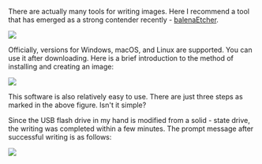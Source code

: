 There are actually many tools for writing images. Here I recommend a tool that has emerged as a strong contender recently - [balenaEtcher](https://www.balena.io/etcher).

![](https://seanchang.github.io/picx-images-hosting/20241109/xuanyuan.me-16318001211261.webp) 

Officially, versions for Windows, macOS, and Linux are supported. You can use it after downloading. Here is a brief introduction to the method of installing and creating an image:

![](https://seanchang.github.io/picx-images-hosting/20241109/xuanyuan.me-16318002942938.webp) 

This software is also relatively easy to use. There are just three steps as marked in the above figure. Isn't it simple?

Since the USB flash drive in my hand is modified from a solid - state drive, the writing was completed within a few minutes. The prompt message after successful writing is as follows:

![](https://seanchang.github.io/picx-images-hosting/20241109/xuanyuan.me-16318005846468.webp)
